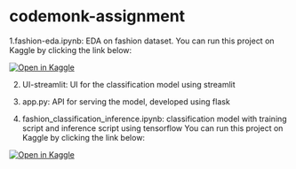 # codemonk-assignment
1.fashion-eda.ipynb: EDA on fashion dataset.
You can run this project on Kaggle by clicking the link below:

[![Open in Kaggle](https://kaggle.com/static/images/open-in-kaggle.svg)](https://www.kaggle.com/code/mohamedshanil/fashion-eda)

2. UI-streamlit: UI for the classification model using streamlit

3. app.py: API for serving the model, developed using flask

4. fashion_classification_inference.ipynb: classification model with training script and inference script using tensorflow
   You can run this project on Kaggle by clicking the link below:

[![Open in Kaggle](https://kaggle.com/static/images/open-in-kaggle.svg)](https://www.kaggle.com/code/mohamedshanil/fashion-classification)

